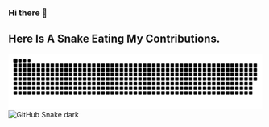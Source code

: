 ### Hi there 👋

<!--
**PranavaBharadwaj4/PranavaBharadwaj4** is a ✨ _special_ ✨ repository because its `README.md` (this file) appears on your GitHub profile.

Here are some ideas to get you started:

- 🔭 I’m currently working on ...
- 🌱 I’m currently learning ...
- 👯 I’m looking to collaborate on ...
- 🤔 I’m looking for help with ...
- 💬 Ask me about ...
- 📫 How to reach me: ...
- 😄 Pronouns: ...
- ⚡ Fun fact: ...
-->

## Here Is A Snake Eating My Contributions.

![GitHub Snake Light](github-contribution-grid-snake.svg#gh-light-mode-only)
![GitHub Snake dark](github-contribution-grid-snake-dark.svg.svg#gh-dark-mode-only)
